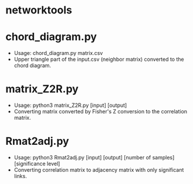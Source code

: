 # networktools

# chord_diagram.py
- Usage: chord_diagram.py matrix.csv
- Upper triangle part of the input.csv (neighbor matrix) converted to the chord diagram.

# matrix_Z2R.py
- Usage: python3 matrix_Z2R.py [input] [output]
- Converting matrix converted by Fisher's Z conversion to the correlation matrix.

# Rmat2adj.py
- Usage: python3 Rmat2adj.py [input] [output] [number of samples] [significance level]
- Converting correlation matrix to adjacency matrix with only significant links.
